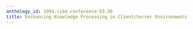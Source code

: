 ```yaml
---
anthology_id: 1993.cikm_conference-93.36
title: Enchancing Knowledge Processing in Client/Server Environments
---
```

